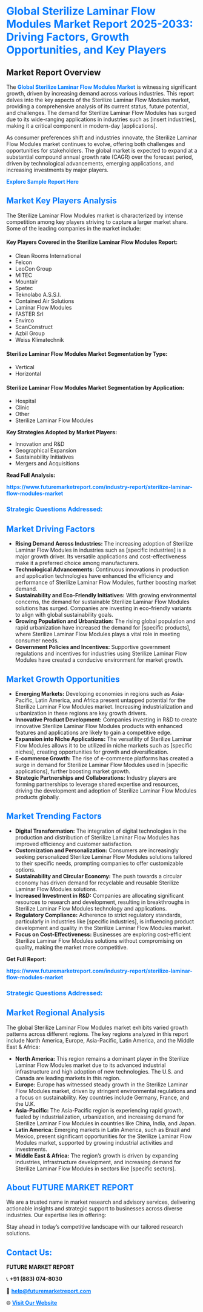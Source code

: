 <h1 style="color: #007BFF;">Global Sterilize Laminar Flow Modules Market Report 2025-2033: Driving Factors, Growth Opportunities, and Key Players</h1>

<section id="overview">
<h2>Market Report Overview</h2>
<p>The <a href="https://www.futuremarketreport.com/industry-report/sterilize-laminar-flow-modules-market" style="color: #007BFF; text-decoration: none;"><strong>Global Sterilize Laminar Flow Modules Market</strong></a> is witnessing significant growth, driven by increasing demand across various industries. This report delves into the key aspects of the Sterilize Laminar Flow Modules market, providing a comprehensive analysis of its current status, future potential, and challenges. The demand for Sterilize Laminar Flow Modules has surged due to its wide-ranging applications in industries such as [insert industries], making it a critical component in modern-day [applications].</p>
<p>As consumer preferences shift and industries innovate, the Sterilize Laminar Flow Modules market continues to evolve, offering both challenges and opportunities for stakeholders. The global market is expected to expand at a substantial compound annual growth rate (CAGR) over the forecast period, driven by technological advancements, emerging applications, and increasing investments by major players.</p>
</section>

<section id="overview">
<p><a href="https://www.futuremarketreport.com/request-sample/reportId=127536" style="color: #007BFF; text-decoration: none;"><strong>Explore Sample Report Here</strong></a></p>
</section>

<section id="key-players">
<h2 style="color: #007BFF;">Market Key Players Analysis</h2>
<p>The Sterilize Laminar Flow Modules market is characterized by intense competition among key players striving to capture a larger market share. Some of the leading companies in the market include:</p>
<h4>Key Players Covered in the Sterilize Laminar Flow Modules Report:</h4>
<ul><li>Clean Rooms International</li><li>Felcon</li><li>LeoCon Group</li><li>MITEC</li><li>Mountair</li><li>Spetec</li><li>Teknolabo A.S.S.I.</li><li>Contained Air Solutions</li><li>Laminar Flow Modules</li><li>FASTER Srl</li><li>Envirco</li><li>ScanConstruct</li><li>Azbil Group</li><li>Weiss Klimatechnik</li></ul>
<h4>Sterilize Laminar Flow Modules Market Segmentation by Type:</h4>
<ul><li>Vertical</li><li>Horizontal</li></ul>

<h4>Sterilize Laminar Flow Modules Market Segmentation by Application:</h4>
<ul><li>Hospital</li><li>Clinic</li><li>Other</li><li>Sterilize Laminar Flow Modules</li></ul>
<p><strong>Key Strategies Adopted by Market Players:</strong></p>
<ul>
<li>Innovation and R&D</li>
<li>Geographical Expansion</li>
<li>Sustainability Initiatives</li>
<li>Mergers and Acquisitions</li>
</ul>
</section>

<section>
<p><strong>Read Full Analysis: </strong></p><a href="https://www.futuremarketreport.com/industry-report/sterilize-laminar-flow-modules-market" style="color: #007BFF; text-decoration: none;"><strong>https://www.futuremarketreport.com/industry-report/sterilize-laminar-flow-modules-market</strong></a>
<h3 style="color: #007BFF;">Strategic Questions Addressed:</h3>
</section>

<section id="driving-factors">
<h2 style="color: #007BFF;">Market Driving Factors</h2>
<ul>
<li><strong>Rising Demand Across Industries:</strong> The increasing adoption of Sterilize Laminar Flow Modules in industries such as [specific industries] is a major growth driver. Its versatile applications and cost-effectiveness make it a preferred choice among manufacturers.</li>
<li><strong>Technological Advancements:</strong> Continuous innovations in production and application technologies have enhanced the efficiency and performance of Sterilize Laminar Flow Modules, further boosting market demand.</li>
<li><strong>Sustainability and Eco-Friendly Initiatives:</strong> With growing environmental concerns, the demand for sustainable Sterilize Laminar Flow Modules solutions has surged. Companies are investing in eco-friendly variants to align with global sustainability goals.</li>
<li><strong>Growing Population and Urbanization:</strong> The rising global population and rapid urbanization have increased the demand for [specific products], where Sterilize Laminar Flow Modules plays a vital role in meeting consumer needs.</li>
<li><strong>Government Policies and Incentives:</strong> Supportive government regulations and incentives for industries using Sterilize Laminar Flow Modules have created a conducive environment for market growth.</li>
</ul>
</section>

<section id="growth-opportunities">
<h2 style="color: #007BFF;">Market Growth Opportunities</h2>
<ul>
<li><strong>Emerging Markets:</strong> Developing economies in regions such as Asia-Pacific, Latin America, and Africa present untapped potential for the Sterilize Laminar Flow Modules market. Increasing industrialization and urbanization in these regions are key growth drivers.</li>
<li><strong>Innovative Product Development:</strong> Companies investing in R&D to create innovative Sterilize Laminar Flow Modules products with enhanced features and applications are likely to gain a competitive edge.</li>
<li><strong>Expansion into Niche Applications:</strong> The versatility of Sterilize Laminar Flow Modules allows it to be utilized in niche markets such as [specific niches], creating opportunities for growth and diversification.</li>
<li><strong>E-commerce Growth:</strong> The rise of e-commerce platforms has created a surge in demand for Sterilize Laminar Flow Modules used in [specific applications], further boosting market growth.</li>
<li><strong>Strategic Partnerships and Collaborations:</strong> Industry players are forming partnerships to leverage shared expertise and resources, driving the development and adoption of Sterilize Laminar Flow Modules products globally.</li>
</ul>
</section>

<section id="trending-factors">
<h2 style="color: #007BFF;">Market Trending Factors</h2>
<ul>
<li><strong>Digital Transformation:</strong> The integration of digital technologies in the production and distribution of Sterilize Laminar Flow Modules has improved efficiency and customer satisfaction.</li>
<li><strong>Customization and Personalization:</strong> Consumers are increasingly seeking personalized Sterilize Laminar Flow Modules solutions tailored to their specific needs, prompting companies to offer customizable options.</li>
<li><strong>Sustainability and Circular Economy:</strong> The push towards a circular economy has driven demand for recyclable and reusable Sterilize Laminar Flow Modules solutions.</li>
<li><strong>Increased Investment in R&D:</strong> Companies are allocating significant resources to research and development, resulting in breakthroughs in Sterilize Laminar Flow Modules technology and applications.</li>
<li><strong>Regulatory Compliance:</strong> Adherence to strict regulatory standards, particularly in industries like [specific industries], is influencing product development and quality in the Sterilize Laminar Flow Modules market.</li>
<li><strong>Focus on Cost-Effectiveness:</strong> Businesses are exploring cost-efficient Sterilize Laminar Flow Modules solutions without compromising on quality, making the market more competitive.</li>
</ul>
</section>

<section>
<p><strong>Get Full Report: </strong></p><a href="https://www.futuremarketreport.com/industry-report/sterilize-laminar-flow-modules-market" style="color: #007BFF; text-decoration: none;"><strong>https://www.futuremarketreport.com/industry-report/sterilize-laminar-flow-modules-market</strong></a>
<h3 style="color: #007BFF;">Strategic Questions Addressed:</h3>
</section>


<section id="regional-analysis">
<h2 style="color: #007BFF;">Market Regional Analysis</h2>
<p>The global Sterilize Laminar Flow Modules market exhibits varied growth patterns across different regions. The key regions analyzed in this report include North America, Europe, Asia-Pacific, Latin America, and the Middle East & Africa:</p>
<ul>
<li><strong>North America:</strong> This region remains a dominant player in the Sterilize Laminar Flow Modules market due to its advanced industrial infrastructure and high adoption of new technologies. The U.S. and Canada are leading markets in this region.</li>
<li><strong>Europe:</strong> Europe has witnessed steady growth in the Sterilize Laminar Flow Modules market, driven by stringent environmental regulations and a focus on sustainability. Key countries include Germany, France, and the U.K.</li>
<li><strong>Asia-Pacific:</strong> The Asia-Pacific region is experiencing rapid growth, fueled by industrialization, urbanization, and increasing demand for Sterilize Laminar Flow Modules in countries like China, India, and Japan.</li>
<li><strong>Latin America:</strong> Emerging markets in Latin America, such as Brazil and Mexico, present significant opportunities for the Sterilize Laminar Flow Modules market, supported by growing industrial activities and investments.</li>
<li><strong>Middle East & Africa:</strong> The region’s growth is driven by expanding industries, infrastructure development, and increasing demand for Sterilize Laminar Flow Modules in sectors like [specific sectors].</li>
</ul>
</section>

<footer>
<h2 style="color: #007BFF;">About FUTURE MARKET REPORT</h2>
<p>We are a trusted name in market research and advisory services, delivering actionable insights and strategic support to businesses across diverse industries. Our expertise lies in offering:</p>

<p>Stay ahead in today’s competitive landscape with our tailored research solutions.</p>

<h2 style="color: #007BFF;">Contact Us:</h2>
<p><strong>FUTURE MARKET REPORT</strong></p>
<p>📞 <strong>+91 (883) 074-8030</strong></p>
<p>📧 <strong><a href="mailto:help@futuremarketreport.com" style="color: #007BFF;">help@futuremarketreport.com</a></strong></p>
<p>🌐 <strong><a href="https://www.futuremarketreport.com/" style="color: #007BFF;">Visit Our Website</a></strong></p>
</footer>